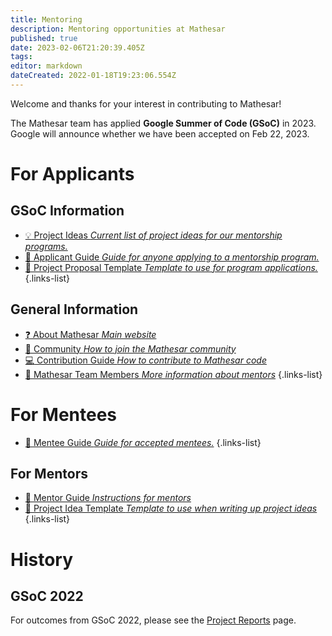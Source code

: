 ```yaml
---
title: Mentoring
description: Mentoring opportunities at Mathesar
published: true
date: 2023-02-06T21:20:39.405Z
tags: 
editor: markdown
dateCreated: 2022-01-18T19:23:06.554Z
---
```


Welcome and thanks for your interest in contributing to Mathesar! 

The Mathesar team has applied **Google Summer of Code (GSoC)** in 2023. Google will announce whether we have been accepted on Feb 22, 2023.

# For Applicants

## GSoC Information
- [:bulb: Project Ideas *Current list of project ideas for our mentorship programs.*](/community/mentoring/project-ideas)
- [:blue_book: Applicant Guide *Guide for anyone applying to a mentorship program.*](/en/community/mentoring/applicant-guide)
- [:notebook: Project Proposal Template *Template to use for program applications.*](/en/community/mentoring/project-proposal-template)
{.links-list}

## General Information
- [:question: About Mathesar *Main website*](https://mathesar.org/)
- [:speech_balloon: Community *How to join the Mathesar community*](/en/community)
- [:computer: Contribution Guide *How to contribute to Mathesar code*](/en/community/contributing)
- [:busts_in_silhouette: Mathesar Team Members *More information about mentors*](/en/team/members)
{.links-list}

# For Mentees
- [:green_book: Mentee Guide *Guide for accepted mentees.*](/en/community/mentoring/mentee-guide)
{.links-list}

## For Mentors
- [:closed_book: Mentor Guide *Instructions for mentors*](/en/community/mentoring/mentor-guide)
- [:notebook: Project Idea Template *Template to use when writing up project ideas*](/en/community/mentoring/project-idea-template)
{.links-list}

# History
## GSoC 2022
For outcomes from GSoC 2022, please see the [Project Reports](/en/engineering/reports) page.